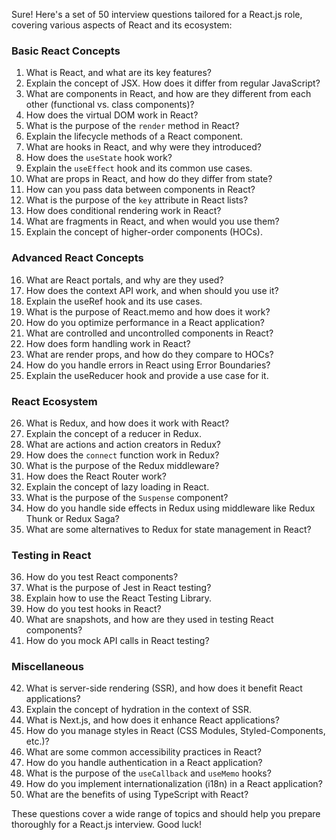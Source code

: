Sure! Here's a set of 50 interview questions tailored for a React.js role, covering various aspects of React and its ecosystem:

### Basic React Concepts

1. What is React, and what are its key features?
2. Explain the concept of JSX. How does it differ from regular JavaScript?
3. What are components in React, and how are they different from each other (functional vs. class components)?
4. How does the virtual DOM work in React?
5. What is the purpose of the `render` method in React?
6. Explain the lifecycle methods of a React component.
7. What are hooks in React, and why were they introduced?
8. How does the `useState` hook work?
9. Explain the `useEffect` hook and its common use cases.
10. What are props in React, and how do they differ from state?
11. How can you pass data between components in React?
12. What is the purpose of the `key` attribute in React lists?
13. How does conditional rendering work in React?
14. What are fragments in React, and when would you use them?
15. Explain the concept of higher-order components (HOCs).

### Advanced React Concepts

16. What are React portals, and why are they used?
17. How does the context API work, and when should you use it?
18. Explain the useRef hook and its use cases.
19. What is the purpose of React.memo and how does it work?
20. How do you optimize performance in a React application?
21. What are controlled and uncontrolled components in React?
22. How does form handling work in React?
23. What are render props, and how do they compare to HOCs?
24. How do you handle errors in React using Error Boundaries?
25. Explain the useReducer hook and provide a use case for it.

### React Ecosystem

26. What is Redux, and how does it work with React?
27. Explain the concept of a reducer in Redux.
28. What are actions and action creators in Redux?
29. How does the `connect` function work in Redux?
30. What is the purpose of the Redux middleware?
31. How does the React Router work?
32. Explain the concept of lazy loading in React.
33. What is the purpose of the `Suspense` component?
34. How do you handle side effects in Redux using middleware like Redux Thunk or Redux Saga?
35. What are some alternatives to Redux for state management in React?

### Testing in React

36. How do you test React components?
37. What is the purpose of Jest in React testing?
38. Explain how to use the React Testing Library.
39. How do you test hooks in React?
40. What are snapshots, and how are they used in testing React components?
41. How do you mock API calls in React testing?

### Miscellaneous

42. What is server-side rendering (SSR), and how does it benefit React applications?
43. Explain the concept of hydration in the context of SSR.
44. What is Next.js, and how does it enhance React applications?
45. How do you manage styles in React (CSS Modules, Styled-Components, etc.)?
46. What are some common accessibility practices in React?
47. How do you handle authentication in a React application?
48. What is the purpose of the `useCallback` and `useMemo` hooks?
49. How do you implement internationalization (i18n) in a React application?
50. What are the benefits of using TypeScript with React?

These questions cover a wide range of topics and should help you prepare thoroughly for a React.js interview. Good luck!
